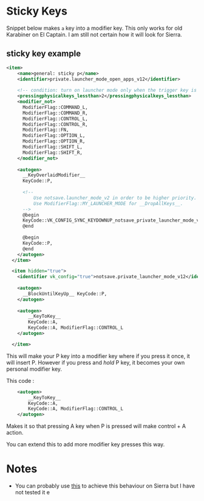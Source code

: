 # Sticky Keys

Snippet below makes `a` key into a modifier key. This only works for old Karabiner on El Captain. I am still not certain how it will look for Sierra.

## sticky key example

```XML
<item>
	<name>general: sticky p</name>
	<identifier>private.launcher_mode_open_apps_v12</identifier>
	
	<!-- condition: turn on launcher mode only when the trigger key is pressed without other keys. -->
	<pressingphysicalkeys_lessthan>2</pressingphysicalkeys_lessthan>
	<modifier_not>
	  ModifierFlag::COMMAND_L,
	  ModifierFlag::COMMAND_R,
	  ModifierFlag::CONTROL_L,
	  ModifierFlag::CONTROL_R,
	  ModifierFlag::FN,
	  ModifierFlag::OPTION_L,
	  ModifierFlag::OPTION_R,
	  ModifierFlag::SHIFT_L,
	  ModifierFlag::SHIFT_R,
	</modifier_not>
	
	<autogen>
	  __KeyOverlaidModifier__
	  KeyCode::P,
	
	  <!--
	      Use notsave.launcher_mode_v2 in order to be higher priority.
	      Use ModifierFlag::MY_LAUNCHER_MODE for __DropAllKeys__.
	  -->
	  @begin
	  KeyCode::VK_CONFIG_SYNC_KEYDOWNUP_notsave_private_launcher_mode_v12, ModifierFlag::MY_LAUNCHER_MODE,
	  @end
	
	  @begin
	  KeyCode::P,
	  @end
	</autogen>
  </item>

  <item hidden="true">
	<identifier vk_config="true">notsave.private_launcher_mode_v12</identifier>
	
	<autogen>
	  __BlockUntilKeyUp__ KeyCode::P,
	</autogen>
	
	<autogen>
	    __KeyToKey__
	    KeyCode::A,
	    KeyCode::A, ModifierFlag::CONTROL_L
	</autogen>

  </item>
```

This will make your P key into a modifier key where if you press it once, it will insert P. However if you press and _hold_ P key, it becomes your own personal modifier key. 

This code : 

```XML
	<autogen>
	    __KeyToKey__
	    KeyCode::A,
	    KeyCode::A, ModifierFlag::CONTROL_L
	</autogen>
```

Makes it so that pressing A key when P is pressed will make control + A action.

You can extend this to add more modifier key presses this way.

# Notes

- You can probably use [this](https://github.com/tekezo/Karabiner-Elements/issues/926) to achieve this behaviour on Sierra but I have not tested it
e